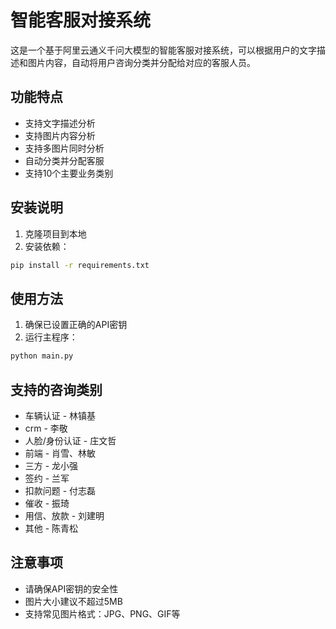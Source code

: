 # 智能客服对接系统

这是一个基于阿里云通义千问大模型的智能客服对接系统，可以根据用户的文字描述和图片内容，自动将用户咨询分类并分配给对应的客服人员。

## 功能特点

- 支持文字描述分析
- 支持图片内容分析
- 支持多图片同时分析
- 自动分类并分配客服
- 支持10个主要业务类别

## 安装说明

1. 克隆项目到本地
2. 安装依赖：
```bash
pip install -r requirements.txt
```

## 使用方法

1. 确保已设置正确的API密钥
2. 运行主程序：
```bash
python main.py
```

## 支持的咨询类别

- 车辆认证 - 林镇基
- crm - 李敬
- 人脸/身份认证 - 庄文哲
- 前端 - 肖雪、林敏
- 三方 - 龙小强
- 签约 - 兰军
- 扣款问题 - 付志磊
- 催收 - 振琦
- 用信、放款 - 刘建明
- 其他 - 陈青松

## 注意事项

- 请确保API密钥的安全性
- 图片大小建议不超过5MB
- 支持常见图片格式：JPG、PNG、GIF等 